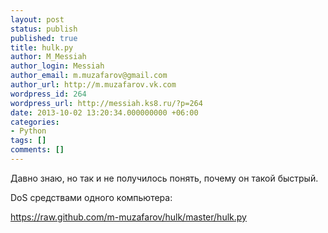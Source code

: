 ```yaml
---
layout: post
status: publish
published: true
title: hulk.py
author: M_Messiah
author_login: Messiah
author_email: m.muzafarov@gmail.com
author_url: http://m.muzafarov.vk.com
wordpress_id: 264
wordpress_url: http://messiah.ks8.ru/?p=264
date: 2013-10-02 13:20:34.000000000 +06:00
categories:
- Python
tags: []
comments: []
---
```

Давно знаю, но так и не получилось понять, почему он такой быстрый.

DoS средствами одного компьютера:

https://raw.github.com/m-muzafarov/hulk/master/hulk.py
